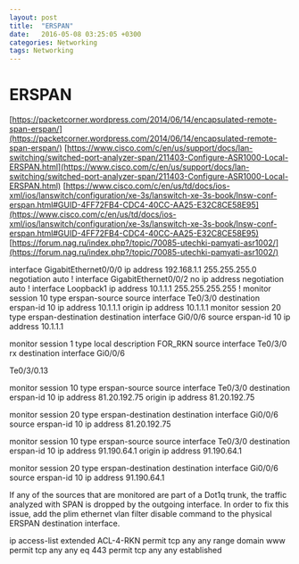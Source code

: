 ```yaml
---
layout: post
title:  "ERSPAN"
date:   2016-05-08 03:25:05 +0300
categories: Networking
tags: Networking
---
```


# ERSPAN
[https://packetcorner.wordpress.com/2014/06/14/encapsulated-remote-span-erspan/](https://packetcorner.wordpress.com/2014/06/14/encapsulated-remote-span-erspan/)
[https://www.cisco.com/c/en/us/support/docs/lan-switching/switched-port-analyzer-span/211403-Configure-ASR1000-Local-ERSPAN.html](https://www.cisco.com/c/en/us/support/docs/lan-switching/switched-port-analyzer-span/211403-Configure-ASR1000-Local-ERSPAN.html)
[https://www.cisco.com/c/en/us/td/docs/ios-xml/ios/lanswitch/configuration/xe-3s/lanswitch-xe-3s-book/lnsw-conf-erspan.html#GUID-4FF72FB4-CDC4-40CC-AA25-E32C8CE58E95](https://www.cisco.com/c/en/us/td/docs/ios-xml/ios/lanswitch/configuration/xe-3s/lanswitch-xe-3s-book/lnsw-conf-erspan.html#GUID-4FF72FB4-CDC4-40CC-AA25-E32C8CE58E95)
[https://forum.nag.ru/index.php?/topic/70085-utechki-pamyati-asr1002/](https://forum.nag.ru/index.php?/topic/70085-utechki-pamyati-asr1002/)

interface GigabitEthernet0/0/0
 ip address 192.168.1.1 255.255.255.0
 negotiation auto
! 
interface GigabitEthernet0/0/2
 no ip address
 negotiation auto
! 
interface Loopback1
 ip address 10.1.1.1 255.255.255.255
!
monitor session 10 type erspan-source
 source interface Te0/3/0
 destination
  erspan-id 10
  ip address 10.1.1.1
  origin ip address 10.1.1.1
monitor session 20 type erspan-destination
 destination interface Gi0/0/6
 source
  erspan-id 10
  ip address 10.1.1.1




monitor session 1 type local
 description FOR_RKN
 source interface Te0/3/0 rx
 destination interface Gi0/0/6











Te0/3/0.13




monitor session 10 type erspan-source
 source interface Te0/3/0
 destination
  erspan-id 10
  ip address 81.20.192.75
  origin ip address 81.20.192.75

monitor session 20 type erspan-destination
 destination interface Gi0/0/6
 source
  erspan-id 10
  ip address 81.20.192.75



monitor session 10 type erspan-source
 source interface Te0/3/0
 destination
  erspan-id 10
  ip address 91.190.64.1
  origin ip address 91.190.64.1

monitor session 20 type erspan-destination
 destination interface Gi0/0/6
 source
  erspan-id 10
  ip address 91.190.64.1

If any of the sources that are monitored are part of a Dot1q trunk, the traffic analyzed with SPAN is dropped by the outgoing interface. In order to fix this issue, add the plim ethernet vlan filter disable command to the physical ERSPAN destination interface.



ip access-list extended ACL-4-RKN
 permit tcp any any range domain www
 permit tcp any any eq 443
 permit tcp any any established
